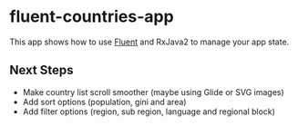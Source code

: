 # fluent-countries-app
This app shows how to use [Fluent](https://github.com/fluentio/Fluent) and RxJava2 to manage your app state. 

## Next Steps
- Make country list scroll smoother (maybe using Glide or SVG images)
- Add sort options (population, gini and area)
- Add filter options (region, sub region, language and regional block)
